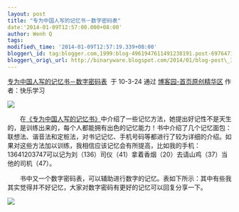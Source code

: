 ```yaml
--- 
layout: post 
title: "专为中国人写的记忆书－数字密码表" 
date:'2014-01-09T12:57:00.000+08:00' 
author: Wenh Q
tags:
modified\_time: '2014-01-09T12:57:19.339+08:00' 
blogger\_id: tag:blogger.com,1999:blog-4961947611491238191.post-6976471547566092700
blogger\_orig\_url: http://binaryware.blogspot.com/2014/01/blog-post\_3658.html
---
```

[专为中国人写的记忆书－数字密码表](http://www.cnblogs.com/zhoujg/archive/2010/03/24/1694261.html)  于
10-3-24 通过 [博客园-首页原创精华区](http://www.cnblogs.com/)
作者：快乐学习



![](https://images-blogger-opensocial.googleusercontent.com/gadgets/proxy?url=http%3A%2F%2Fpic002.cnblogs.com%2Fimg%2Fzhoujg%2F201003%2F2010032423264848.jpg&container=blogger&gadget=a&rewriteMime=image%2F*)
<div>




</div>

<div>

　　在[《专为中国人写的记忆书》](http://book.douban.com/subject/1881697/)中介绍了一些记忆方法，她提出好记性不是天生的，是训练出来的，每个人都能拥有出色的记忆能力！书中介绍了几个记忆面包：联想法、谐音法和定桩法，对书记记忆、手机号码等都进行了较为详细的介绍。如果对这些方法加以训练，我相信应该记忆会有所提高，比如我的手机：13641203747可以记为刘（136）司仪（41）拿着香烟（20）去请山鸡（37）当他的司机（47）。



　　书中又一个数字密码表，可以辅助进行数字的记忆。表如下所示：其中有些我其实觉得并不好记忆，大家对数字密码有更好的记忆可以回复分享一下。



![](https://images-blogger-opensocial.googleusercontent.com/gadgets/proxy?url=http%3A%2F%2Fpic002.cnblogs.com%2Fimg%2Fzhoujg%2F201003%2F2010032423251594.png&container=blogger&gadget=a&rewriteMime=image%2F*)




</div>

